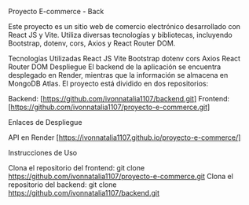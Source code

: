 Proyecto E-commerce - Back

Este proyecto es un sitio web de comercio electrónico desarrollado con React JS y Vite. Utiliza diversas tecnologías y bibliotecas, incluyendo Bootstrap, dotenv, cors, Axios y React Router DOM.

Tecnologías Utilizadas
React JS
Vite
Bootstrap
dotenv
cors
Axios
React Router DOM
Despliegue
El backend de la aplicación se encuentra desplegado en Render, mientras que la información se almacena en MongoDB Atlas. El proyecto está dividido en dos repositorios:

Backend: [https://github.com/ivonnatalia1107/backend.git]
Frontend: [https://github.com/ivonnatalia1107/proyecto-e-commerce.git]

Enlaces de Despliegue

API en Render
[https://ivonnatalia1107.github.io/proyecto-e-commerce/]

Instrucciones de Uso

Clona el repositorio del frontend: git clone https://github.com/ivonnatalia1107/proyecto-e-commerce.git
Clona el repositorio del backend: git clone https://github.com/ivonnatalia1107/backend.git
